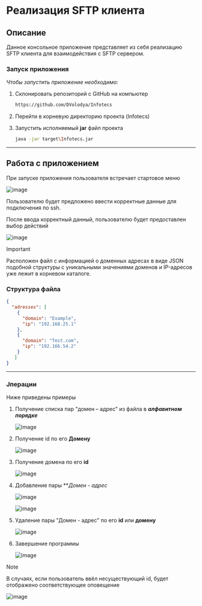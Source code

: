 # Реализация SFTP клиента

## Описание

Данное консольное приложение представляет из себя реализацию SFTP клиента для взаимодействия с SFTP сервером.

### Запуск приложения

*Чтобы запустить приложение необходимо:*
1. Склонировать репозиторий с GitHub на компьютер
   ```sh
   https://github.com/DVolodya/Infotecs
    ```
2. Перейти в корневую директорию проекта (Infotecs)
   
3. Запустить исполняемый **jar** файл проекта
   ```sh
   java -jar target\Infotecs.jar
   ```
----
## Работа с приложением
При запуске приложения пользователя встречает стартовое меню

![image](https://github.com/user-attachments/assets/6e769a3e-5054-4391-955c-3c66d193daee)


Пользователю будет предложено ввести корректные данные для подключения по ssh.

После ввода корректный данный, пользователю будет предоставлен выбор действий

![image](https://github.com/user-attachments/assets/03e95a83-172f-424d-9016-b9603f349b8f)


>[!IMPORTANT]
>Расположен файл с информацией о доменных адресах в виде JSON подобной
>структуры с уникальными значениями доменов и IP-адресов уже лежит в корневом каталоге.
>

### Структура файла

```json
{
  "adresses": [
    {
      "domain": "Example",
      "ip": "192.168.25.1"
    },
    {
      "domain": "Test.com",
      "ip": "192.166.54.2"
    }
   ]
}
```

----

### Jперации

Ниже приведены примеры 

1. Получение списка пар "домен – адрес" из файла в ***алфавитном порядке***

   ![image](https://github.com/user-attachments/assets/5e84c6f0-06ae-487d-8620-71374c58a2fa)


2. Получение id по его **Домену**

    ![image](https://github.com/user-attachments/assets/162ba1a4-f682-41a9-96ad-13bcc0ae49d8)


3. Получение домена по его **id**

   ![image](https://github.com/user-attachments/assets/cd8b3313-ec9d-40af-98b0-b604130d9e23)


4. Добавление пары ***Домен - адрес*

   ![image](https://github.com/user-attachments/assets/c162318a-74fa-4a98-a053-8e55c4dfac3f)

   
   ![image](https://github.com/user-attachments/assets/33fbff68-b2b7-44d7-be3a-353b0914aaa1)

6. Удаление пары "Домен - адрес" по его **id** или **домену**

    ![image](https://github.com/user-attachments/assets/499868ac-c741-4ba1-b51a-80bbb01a6e66)

7. Завершение программы
   
   ![image](https://github.com/user-attachments/assets/a2f5fb0e-a6ef-4b80-b5d7-31ccdcf7e6a6)

>[!NOTE]
 >В случаях, если пользователь ввёл несуществующий id, будет
 >отображено соответствующее оповещение


![image](https://github.com/user-attachments/assets/8919205b-168d-4aa5-960c-3b2c743c3e9c)


